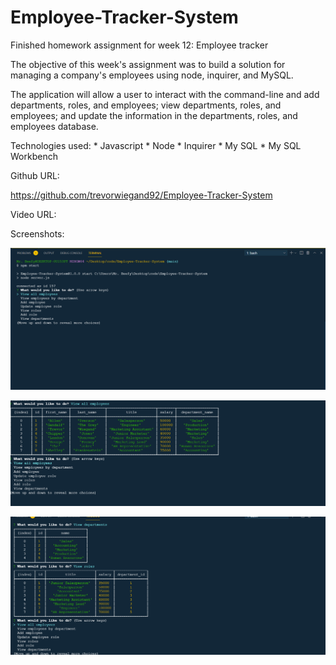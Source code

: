 # Employee-Tracker-System

Finished homework assignment for week 12: Employee tracker

The objective of this week's assignment was to build a solution for managing a company's employees using node, inquirer, and MySQL.

The application will allow a user to interact with the command-line and add departments, roles, and employees; view departments, roles, and employees; and update the information in the departments, roles, and employees database.


Technologies used: 
    * Javascript
    * Node
    * Inquirer
    * My SQL
    * My SQL Workbench



Github URL:

https://github.com/trevorwiegand92/Employee-Tracker-System

Video URL:


Screenshots:

![Here's a screenshot of the finished index page.](./images/initial_npm_start_screenshot.png)

![Here's a screenshot of the finished index page.](./images/view_all_employees_table_screenshot.png)

![Here's a screenshot of the finished index page.](./images/roles_and_departments_screenshot.png)


